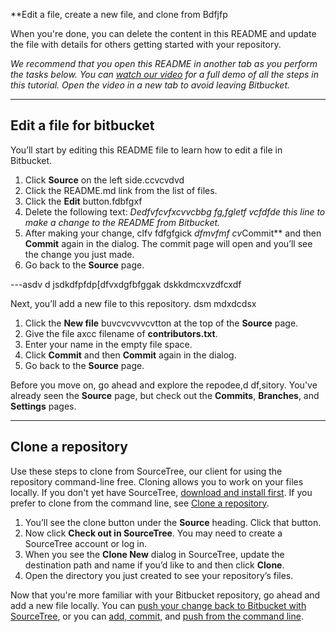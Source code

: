 **Edit a file, create a new file, and clone from Bdfjfp

When you're done, you can delete the content in this README and update the file with details for others getting started with your repository.

*We recommend that you open this README in another tab as you perform the tasks below. You can [watch our video](https://youtu.be/0ocf7u76WSo) for a full demo of all the steps in this tutorial. Open the video in a new tab to avoid leaving Bitbucket.*

---

## Edit a file for bitbucket

You’ll start by editing this README file to learn how to edit a file in Bitbucket.

1. Click **Source** on the left side.ccvcvdvd
2. Click the README.md link from the list of files.
3. Click the **Edit** button.fdbfgxf
4. Delete the following text: *Dedfvfcvfxcvvcbbg fg,fgletf vcfdfde this line to make a change to the README from Bitbucket.*
5. After making your change, clfv fdfgfgick *dfmvfmf cv*Commit** and then **Commit** again in the dialog. The commit page will open and you’ll see the change you just made.
6. Go back to the **Source** page.

---asdv d
jsdkdfpfdp[dfvxdgfbfggak
dskkdmcxvzdfcxdf

Next, you’ll add a new file to this repository.
dsm mdxdcdsx
1. Click the **New file** buvcvcvvvcvtton at the top of the **Source** page.
2. Give the file axcc filename of **contributors.txt**.
3. Enter your name in the empty file space.
4. Click **Commit** and then **Commit** again in the dialog.
5. Go back to the **Source** page.

Before you move on, go ahead and explore the repodee,d df,sitory. You've already seen the **Source** page, but check out the **Commits**, **Branches**, and **Settings** pages.

---

## Clone a repository

Use these steps to clone from SourceTree, our client for using the repository command-line free. Cloning allows you to work on your files locally. If you don't yet have SourceTree, [download and install first](https://www.sourcetreeapp.com/). If you prefer to clone from the command line, see [Clone a repository](https://confluence.atlassian.com/x/4whODQ).

1. You’ll see the clone button under the **Source** heading. Click that button.
2. Now click **Check out in SourceTree**. You may need to create a SourceTree account or log in.
3. When you see the **Clone New** dialog in SourceTree, update the destination path and name if you’d like to and then click **Clone**.
4. Open the directory you just created to see your repository’s files.

Now that you're more familiar with your Bitbucket repository, go ahead and add a new file locally. You can [push your change back to Bitbucket with SourceTree](https://confluence.atlassian.com/x/iqyBMg), or you can [add, commit,](https://confluence.atlassian.com/x/8QhODQ) and [push from the command line](https://confluence.atlassian.com/x/NQ0zDQ).